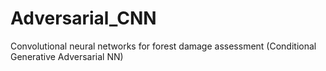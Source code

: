 # Adversarial_CNNConvolutional neural networks for forest damage assessment (Conditional Generative Adversarial NN) 
